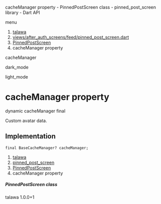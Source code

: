 




cacheManager property - PinnedPostScreen class - pinned\_post\_screen library - Dart API







menu

1. [talawa](../../index.html)
2. [views/after\_auth\_screens/feed/pinned\_post\_screen.dart](../../file-___home_harshil_Desktop_open-source_palisadoes_talawa_lib_views_after_auth_screens_feed_pinned_post_screen/)
3. [PinnedPostScreen](../../file-___home_harshil_Desktop_open-source_palisadoes_talawa_lib_views_after_auth_screens_feed_pinned_post_screen/PinnedPostScreen-class.html)
4. cacheManager property

cacheManager


dark\_mode

light\_mode




# cacheManager property


dynamic
cacheManager
final

Custom avatar data.


## Implementation

```
final BaseCacheManager? cacheManager;
```

 


1. [talawa](../../index.html)
2. [pinned\_post\_screen](../../file-___home_harshil_Desktop_open-source_palisadoes_talawa_lib_views_after_auth_screens_feed_pinned_post_screen/)
3. [PinnedPostScreen](../../file-___home_harshil_Desktop_open-source_palisadoes_talawa_lib_views_after_auth_screens_feed_pinned_post_screen/PinnedPostScreen-class.html)
4. cacheManager property

##### PinnedPostScreen class





talawa
1.0.0+1






